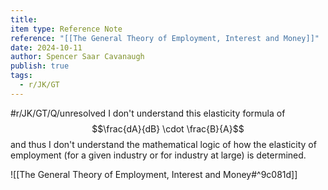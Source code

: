 ```yaml
---
title: 
item type: Reference Note
reference: "[[The General Theory of Employment, Interest and Money]]"
date: 2024-10-11
author: Spencer Saar Cavanaugh
publish: true
tags:
  - r/JK/GT
---
```

#r/JK/GT/Q/unresolved  I don't understand this elasticity formula of $$\frac{dA}{dB} \cdot \frac{B}{A}$$ and thus I don't understand the mathematical logic of how the elasticity of employment (for a given industry or for industry at large) is determined.

![[The General Theory of Employment, Interest and Money#^9c081d]]